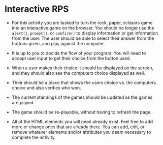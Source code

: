 # Interactive RPS

* For this activity you are tasked to turn the rock, paper, scissors game into an interactive game on the browser. You should no longer use the `alert()`, `prompt()`, or `confirm()` to display information or get information from the user. The user should be able to select their answer from the buttons given, and play against the computer.

* It is up to you to decide the flow of your program. You will need to accept user input to get their choice from the button used.

* When a user makes their choice it should be displayed on the screen, and they should also see the computers choice displayed as well.

* Their should be a place that shows the users choice vs. the computers choice and also verifies who won.

* The current standings of the games should be updated as the games are played.

* The game should be re-playable, without having to refresh the page.

* All of the HTML elements you will need already exist. Feel free to add more or change ones that are already there. You can add, edit, or remove whatever elements and/or attributes you deem necessary to complete the activity.